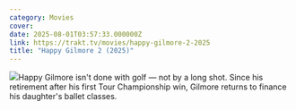 ```yaml
---
category: Movies
cover: 
date: 2025-08-01T03:57:33.000000Z
link: https://trakt.tv/movies/happy-gilmore-2-2025
title: "Happy Gilmore 2 (2025)"
---
```


![](https://walter-r2.trakt.tv/images/movies/001/024/811/fanarts/thumb/f29e475f08.jpg)Happy Gilmore isn't done with golf — not by a long shot. Since his retirement after his first Tour Championship win, Gilmore returns to finance his daughter's ballet classes.